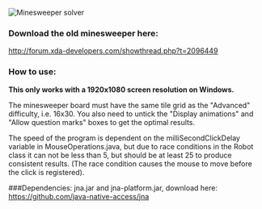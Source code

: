 

![Minesweeper solver](http://i.giphy.com/3o85xkQybJOjWlv5NS.gif)

### Download the old minesweeper here:
http://forum.xda-developers.com/showthread.php?t=2096449

### How to use:
**This only works with a 1920x1080 screen resolution on Windows.**

The minesweeper board must have the same tile grid as the "Advanced" difficulty, i.e. 16x30.
You also need to untick the "Display animations" and "Allow question marks" boxes to get the optimal results.

The speed of the program is dependent on the milliSecondClickDelay variable in MouseOperations.java, but
due to race conditions in the Robot class it can not be less than 5, but should be at least 25 to produce
consistent results. (The race condition causes the mouse to move before the click is registered).
	
###Dependencies:
jna.jar and jna-platform.jar, download here:
https://github.com/java-native-access/jna




